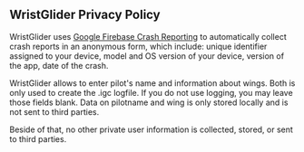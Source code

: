 ## WristGlider Privacy Policy

WristGlider uses [Google Firebase Crash Reporting](https://firebase.google.com/docs/crash/) to automatically collect crash reports in an anonymous form, 
which include: unique identifier assigned to your device, model and OS version of your device, version of the app, 
date of the crash. 

WristGlider allows to enter pilot's name and information about wings. Both is only used to create the .igc logfile. If you do not
use logging, you may leave those fields blank. Data on pilotname and wing is only stored locally and is not sent to third parties.

Beside of that, no other private user information is collected, stored, or sent to third parties.